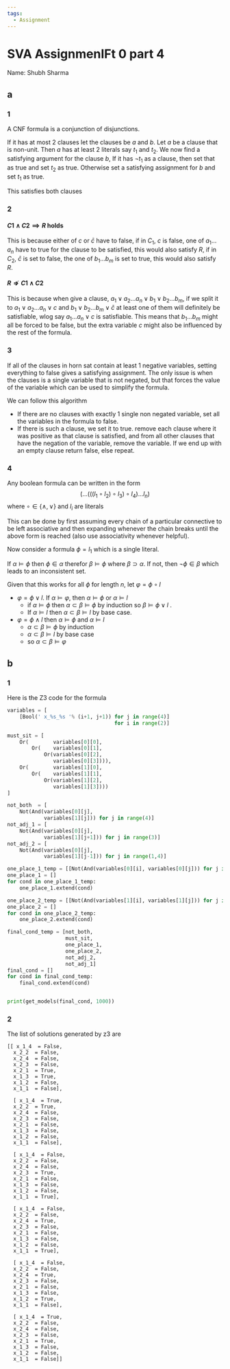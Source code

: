 ```yaml
---
tags:
  - Assignment
---
```


# SVA AssignmenIFt 0 part 4
Name: Shubh Sharma

## a
### 1
A CNF formula is a conjunction of disjunctions. 

If it has at most 2 clauses let the clauses be $a$ and $b$. Let $a$ be a clause that is non-unit. Then $a$ has at least 2 literals say $t_1$ and $t_{2}$. We now find a satisfying argument for the clause $b$, If it has $\lnot t_1$ as a clause, then set that as true and set $t_2$ as true. Otherwise set a satisfying assignment for $b$ and set $t_1$ as true. 

This satisfies both clauses

### 2
#### $C1 \land C2 \implies R$ holds
This is because either of $c$ or $\bar c$ have to false, if in $C_1$, $c$ is false, one of $a_1 \dots a_n$ have to true for the clause to be satisfied, this would also satisfy $R$, if in $C_{2}$, $\bar c$ is set to false, the one of $b_{1}\dots b_{m}$ is set to true, this would also satisfy $R$.

#### $R \not\Rightarrow C1 \land C2$
This is because when give a clause, $a_{1} \lor a_{2} \dots a_{n} \lor b_{1} \lor b_{2}\dots b_{m}$, if we split it to $a_{1} \lor a_{2} \dots a_{n} \lor c$ and $b_{1} \lor b_{2} \dots b_{m} \lor \bar{c}$ at least one of them will definitely be satisfiable, wlog say $a_1 \dots a_n \lor c$ is satisfiable. This means that $b_1 \dots b_m$ might all be forced to be false, but the extra variable $c$ might also be influenced by the rest of the formula.

### 3
If all of the clauses in horn sat contain at least 1 negative variables, setting everything to false gives a satisfying assignment. The only issue is when the clauses is a single variable that is not negated, but that forces the value of the variable which can be used to simplify the formula.

We can follow this algorithm
- If there are no clauses with exactly 1 single non negated variable, set all the variables in the formula to false.
- If there is such a clause, we set it to true. remove each clause where it was positive as that clause is satisfied, and from all other clauses that have the negation of the variable, remove the variable. If we end up with an empty clause return false, else repeat.

### 4
Any boolean formula can be written in the form 
$$
(\dots(((l_{1} \circ l_{2})\circ l_{3})\circ l_{4}) \dots  l_{n})
$$
where $\circ \in \{ \land,\lor \}$ and $l_i$ are literals

This can be done by first assuming every chain of a particular connective to be left associative and then expanding whenever the chain breaks until the above form is reached (also use associativity whenever helpful).

Now consider a formula $\phi=l_1$ which is a single literal.

If $\alpha\models \phi$ then $\phi \in \alpha$ therefor $\beta \models \phi$ where $\beta  \supset \alpha$. If not, then $\lnot \phi \in \beta$ which leads to an inconsistent set.

Given that this works for all $\phi$ for length $n$, let $\varphi = \phi \circ l$
- $\varphi = \phi \lor l$. If $\alpha \models \varphi$, then $\alpha\models\phi$ or $\alpha\models l$
	- if $\alpha\models \phi$ then $\alpha\subset\beta\models \phi$ by induction so $\beta\models \phi\lor l$ .
	- If $\alpha\models l$ then $\alpha \subset\beta \models l$ by base case.
- $\varphi = \phi\land l$ then $\alpha\models \phi$ and $\alpha\models l$
	- $\alpha\subset\beta\models \phi$ by induction
	- $\alpha\subset\beta\models l$ by base case
	- so $\alpha\subset\beta \models \varphi$ 

## b
### 1
Here is the Z3 code for the formula

```py
variables = [
	[Bool(' x_%s_%s '% (i+1, j+1)) for j in range(4)] 
								   for i in range(2)]

must_sit = [
    Or(        variables[0][0], 
		Or(    variables[0][1], 
		    Or(variables[0][2], 
			   variables[0][3]))),
    Or(        variables[1][0], 
	    Or(    variables[1][1], 
		    Or(variables[1][2], 
		       variables[1][3])))
]

not_both  = [
	Not(And(variables[0][j], 
	        variables[1][j])) for j in range(4)]
not_adj_1 = [
	Not(And(variables[0][j], 
	        variables[1][j+1])) for j in range(3)]
not_adj_2 = [
	Not(And(variables[0][j], 
	        variables[1][j-1])) for j in range(1,4)]

one_place_1_temp = [[Not(And(variables[0][i], variables[0][j])) for j in range(i+1, 4)] for i in range(3)]
one_place_1 = []
for cond in one_place_1_temp:
    one_place_1.extend(cond)

one_place_2_temp = [[Not(And(variables[1][i], variables[1][j])) for j in range(i+1, 4)] for i in range(3)]
one_place_2 = []
for cond in one_place_2_temp:
    one_place_2.extend(cond)

final_cond_temp = [not_both, 
				   must_sit, 
				   one_place_1, 
				   one_place_2, 
				   not_adj_2, 
				   not_adj_1]
final_cond = []
for cond in final_cond_temp:
    final_cond.extend(cond)


print(get_models(final_cond, 1000))

```

### 2

The list of solutions generated by z3 are
```
[[ x_1_4  = False,
  x_2_2  = False,
  x_2_4  = False,
  x_2_3  = False,
  x_2_1  = True,
  x_1_3  = True,
  x_1_2  = False,
  x_1_1  = False], 
  
  [ x_1_4  = True,
  x_2_2  = True,
  x_2_4  = False,
  x_2_3  = False,
  x_2_1  = False,
  x_1_3  = False,
  x_1_2  = False,
  x_1_1  = False], 
  
  [ x_1_4  = False,
  x_2_2  = False,
  x_2_4  = False,
  x_2_3  = True,
  x_2_1  = False,
  x_1_3  = False,
  x_1_2  = False,
  x_1_1  = True], 
  
  [ x_1_4  = False,
  x_2_2  = False,
  x_2_4  = True,
  x_2_3  = False,
  x_2_1  = False,
  x_1_3  = False,
  x_1_2  = False,
  x_1_1  = True], 
  
  [ x_1_4  = False,
  x_2_2  = False,
  x_2_4  = True,
  x_2_3  = False,
  x_2_1  = False,
  x_1_3  = False,
  x_1_2  = True,
  x_1_1  = False], 
  
  [ x_1_4  = True,
  x_2_2  = False,
  x_2_4  = False,
  x_2_3  = False,
  x_2_1  = True,
  x_1_3  = False,
  x_1_2  = False,
  x_1_1  = False]]
```